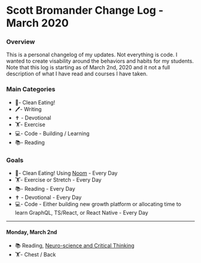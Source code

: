# Scott Bromander Change Log - March 2020

### Overview
This is a personal changelog of my updates. Not everything is code. I wanted to create visability around the behaviors and habits for my students. Note that this log is starting as of March 2nd, 2020 and it not a full description of what I have read and courses I have taken. 

### Main Categories
- 🍎- Clean Eating!
- 🖊- Writing
- ✝️ - Devotional
- 🏋️‍- Exercise
- 💻- Code - Building / Learning
- 📚- Reading

### Goals
- 🍎- Clean Eating! Using [Noom](https://www.noom.com/) - Every Day
- 🏋️‍- Exercise or Stretch - Every Day
- 📚- Reading - Every Day
- ✝️ - Devotional - Every Day
- 💻- Code - Either building new growth platform or allocating time to learn GraphQL, TS/React, or React Native - Every Day

---


#### Monday, March 2nd
- 📚 Reading, [Neuro-science and Critical Thinking](https://www.amazon.com/Neuroscience-Critical-Thinking-Understand-Expectations/dp/B07SHW8JW9/ref=sr_1_1?crid=1Z2LDNZJHPGCD&keywords=neuroscience+and+critical+thinking&qid=1583176784&sprefix=neuroscience+and+critica%2Caps%2C162&sr=8-1)
- 🏋️‍- Chest / Back
